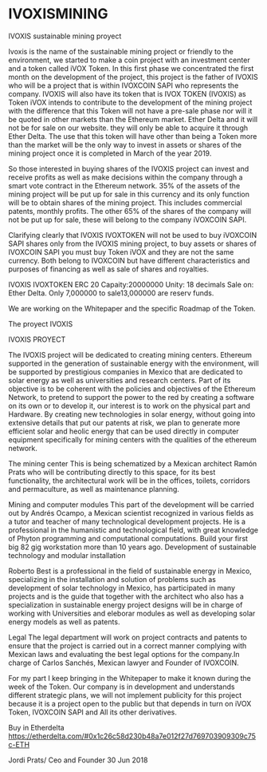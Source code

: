 # IVOXISMINING

IVOXIS sustainable mining proyect

Ivoxis is the name of the sustainable mining project or friendly to the environment, we started to make a coin project with an investment center and a token called iVOX Token. In this first phase we concentrated the first month on the development of the project, this project is the father of IVOXIS who will be a project that is within IVOXCOIN SAPI who represents the company. IVOXIS will also have its token that is IVOX TOKEN (IVOXIS) as Token iVOX intends to contribute to the development of the mining project with the difference that this Token will not have a pre-sale phase nor will it be quoted in other markets than the Ethereum market. Ether Delta and it will not be for sale on our website. they will only be able to acquire it through Ether Delta. The use that this token will have other than being a Token more than the market will be the only way to invest in assets or shares of the mining project once it is completed in March of the year 2019.

So those interested in buying shares of the IVOXIS project can invest and receive profits as well as make decisions within the company through a smart vote contract in the Ethereum network.
35% of the assets of the mining project will be put up for sale in this currency and its only function will be to obtain shares of the mining project. This includes commercial patents, monthly profits. The other 65% of the shares of the company will not be put up for sale, these will belong to the company iVOXCOIN SAPI.

Clarifying clearly that IVOXIS IVOXTOKEN will not be used to buy iVOXCOIN SAPI shares only from the IVOXIS mining project, to buy assets or shares of IVOXCOIN SAPI you must buy Token iVOX and they are not the same currency. Both belong to IVOXCOIN but have different characteristics and purposes of financing as well as sale of shares and royalties.

IVOXIS IVOXTOKEN
ERC 20
Capaity:20000000
Unity: 18 decimals
Sale on: Ether Delta.
Only 7,000000 to sale13,000000 are reserv funds.

We are working on the Whitepaper and the specific Roadmap of the Token.

The proyect IVOXIS

IVOXIS PROYECT

The IVOXIS project will be dedicated to creating mining centers. Ethereum supported in the generation of sustainable energy with the environment, will be supported by prestigious companies in Mexico that are dedicated to solar energy as well as universities and research centers. Part of its objective is to be coherent with the policies and objectives of the Ethereum Network, to pretend to support the power to the red by creating a software on its own or to develop it, our interest is to work on the physical part and Hardware. By creating new technologies in solar energy, without going into extensive details that put our patents at risk, we plan to generate more efficient solar and heolic energy that can be used directly in computer equipment specifically for mining centers with the qualities of the ethereum network.

The mining center
This is being schematized by a Mexican architect Ramón Prats who will be contributing directly to this space, for its best functionality, the architectural work will be in the offices, toilets, corridors and permaculture, as well as maintenance planning.

Mining and computer modules
This part of the development will be carried out by Andrés Ocampo, a Mexican scientist recognized in various fields as a tutor and teacher of many technological development projects. He is a professional in the humanistic and technological field, with great knowledge of Phyton programming and computational computations. Build your first big 82 gig workstation more than 10 years ago.
Development of sustainable technology and modular installation

Roberto Best is a professional in the field of sustainable energy in Mexico, specializing in the installation and solution of problems such as development of solar technology in Mexico, has participated in many projects and is the guide that together with the architect who also has a specialization in sustainable energy project designs will be in charge of working with Universities and eleborar modules as well as developing solar energy models as well as patents.

Legal
The legal department will work on project contracts and patents to ensure that the project is carried out in a correct manner complying with Mexican laws and evaluating the best legal options for the company.In charge of Carlos Sanchés, Mexican lawyer and Founder of IVOXCOIN.

For my part I keep bringing in the Whitepaper to make it known during the week of the Token. Our company is in development and understands different strategic plans, we will not implement publicity for this project because it is a project open to the public but that depends in turn on iVOX Token, IVOXCOIN SAPI and All its other derivatives.

Buy in Etherdelta https://etherdelta.com/#0x1c26c58d230b48a7e012f27d769703909309c75c-ETH

Jordi Prats/ Ceo and Founder 30 Jun 2018
